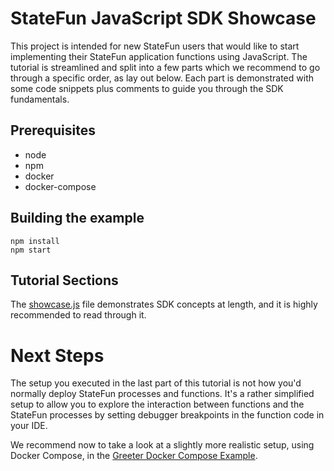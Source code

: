 # StateFun JavaScript SDK Showcase

This project is intended for new StateFun users that would like to start implementing their StateFun application functions using JavaScript.
The tutorial is streamlined and split into a few parts which we recommend to go through a specific order, as lay out below.
Each part is demonstrated with some code snippets plus comments to guide you through the SDK fundamentals.

## Prerequisites

- node
- npm
- docker
- docker-compose

## Building the example

```
npm install
npm start
```

## Tutorial Sections

The [showcase.js](showcase/showcase.js) file demonstrates SDK concepts at length, and it is highly recommended
to read through it. 

# Next Steps

The setup you executed in the last part of this tutorial is not how you'd normally deploy StateFun processes
and functions. It's a rather simplified setup to allow you to explore the interaction between
functions and the StateFun processes by setting debugger breakpoints in the function code in your IDE.

We recommend now to take a look at a slightly more realistic setup, using Docker Compose, in the
[Greeter Docker Compose Example](../greeter).
